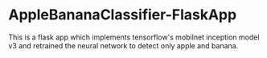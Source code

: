 # AppleBananaClassifier-FlaskApp
This is a flask app which implements tensorflow's mobilnet inception model v3 and retrained the neural network to detect only apple and banana.
